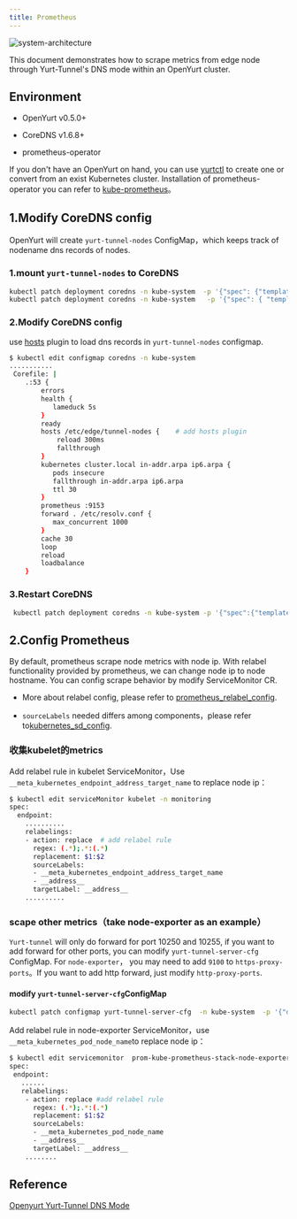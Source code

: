 ```yaml
---
title: Prometheus
---
```


![system-architecture](../../../../static/img/docs/core-concepts/prometheus.png)

This document demonstrates how to scrape metrics from edge node through Yurt-Tunnel's DNS mode within an OpenYurt cluster.

## Environment

- OpenYurt v0.5.0+

- CoreDNS v1.6.8+

- prometheus-operator

If you don't have an OpenYurt on hand, you can use [yurtctl](https://github.com/openyurtio/openyurt/blob/master/docs/tutorial/yurtctl.md) to create one or convert from an exist Kubernetes cluster. Installation of prometheus-operator
you can refer to [kube-prometheus](https://github.com/prometheus-operator/kube-prometheus#quickstart)。

## 1.Modify CoreDNS config

OpenYurt will create `yurt-tunnel-nodes` ConfigMap，which keeps track of nodename dns records of nodes.

### 1.mount `yurt-tunnel-nodes` to CoreDNS

```bash
kubectl patch deployment coredns -n kube-system  -p '{"spec": {"template": {"spec": {"volumes": [{"configMap":{"name":"yurt-tunnel-nodes"},"name": "edge"}]}}}}'
kubectl patch deployment coredns -n kube-system   -p '{"spec": { "template": { "spec": { "containers": [{"name":"coredns","volumeMounts": [{"mountPath": "/etc/edge", "name": "edge", "readOnly": true }]}]}}}}'
```

### 2.Modify CoreDNS config

use [hosts](https://coredns.io/plugins/hosts/) plugin to load dns records in `yurt-tunnel-nodes` configmap.

```bash
$ kubectl edit configmap coredns -n kube-system
...........
 Corefile: |
    .:53 {
        errors
        health {
           lameduck 5s
        }
        ready
        hosts /etc/edge/tunnel-nodes {    # add hosts plugin
            reload 300ms
            fallthrough
        }
        kubernetes cluster.local in-addr.arpa ip6.arpa {
           pods insecure
           fallthrough in-addr.arpa ip6.arpa
           ttl 30
        }
        prometheus :9153
        forward . /etc/resolv.conf {
           max_concurrent 1000
        }
        cache 30
        loop
        reload
        loadbalance
    }
```

### 3.Restart CoreDNS

```bash
 kubectl patch deployment coredns -n kube-system -p '{"spec":{"template":{"spec":{"containers":[{"name":"coredns","env":[{"name":"RESTART","value":"'$(date +%s)'"}]}]}}}}'
```

## 2.Config Prometheus

By default, prometheus scrape node metrics with node ip. With relabel functionality provided by prometheus, we can change node ip to node hostname. You can config scrape behavior by modify ServiceMonitor CR.

- More about relabel config, please refer to [prometheus_relabel_config](https://prometheus.io/docs/prometheus/latest/configuration/configuration/#relabel_config).

- `sourceLabels` needed differs among components，please refer to[kubernetes_sd_config](https://prometheus.io/docs/prometheus/latest/configuration/configuration/#kubernetes_sd_config).

### 收集kubelet的metrics

Add relabel rule in kubelet ServiceMonitor，Use `__meta_kubernetes_endpoint_address_target_name` to replace node ip：

```bash
$ kubectl edit serviceMonitor kubelet -n monitoring
spec:
  endpoint:
    ..........
    relabelings:
    - action: replace  # add relabel rule
      regex: (.*);.*:(.*)
      replacement: $1:$2
      sourceLabels:
      - __meta_kubernetes_endpoint_address_target_name
      - __address__
      targetLabel: __address__
    ..........
```

### scape other metrics（take node-exporter as an example）

`Yurt-tunnel` will only do forward for port 10250 and 10255, if you want to add forward for other ports, you can modify `yurt-tunnel-server-cfg` ConfigMap.
For `node-exporter`， you may need to add `9100` to `https-proxy-ports`。If you want to add http forward, just modify `http-proxy-ports`.

#### modify `yurt-tunnel-server-cfg`ConfigMap

```bash
kubectl patch configmap yurt-tunnel-server-cfg  -n kube-system  -p '{"data": {"https-proxy-ports":"9100"}}'
```

Add relabel rule in node-exporter ServiceMonitor，use `__meta_kubernetes_pod_node_name`to replace node ip：

```bash
$ kubectl edit servicemonitor  prom-kube-prometheus-stack-node-exporter
spec:
 endpoint:
   ......
   relabelings:
    - action: replace #add relabel rule
      regex: (.*);.*:(.*)
      replacement: $1:$2
      sourceLabels:
      - __meta_kubernetes_pod_node_name
      - __address__
      targetLabel: __address__
    ........
```

## Reference

[Openyurt Yurt-Tunnel DNS Mode](https://juejin.cn/post/7006898548415414279)
